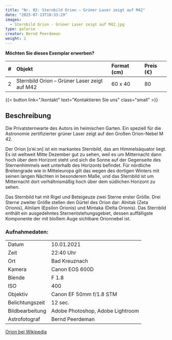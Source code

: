 ```yaml
---
title: "Nr. 02: Sternbild Orion – Grüner Laser zeigt auf M42"
date: "2025-07-13T10:33:29"
images:
  - Sternbild Orion - Grüner Laser zeigt auf M42.jpg
type: galerie
creator: Bernd Peerdeman
weight: 2
---
```


**Möchten Sie dieses Exemplar erwerben?**

| #   | Objekt                                       | Format (cm) | Preis (€) |
| :-- | :------------------------------------------- | :---------- | :-------- |
| 2   | Sternbild Orion – Grüner Laser zeigt auf M42 | 60 x 40     | 80        |

{{< button link="/kontakt" text="Kontaktieren Sie uns" class="small" >}}

## Beschreibung

Die Privatsternwarte des Autors im heimischen Garten. Ein speziell für die Astronomie zertifizierter grüner Laser zeigt auf den Großen Orion-Nebel M 42.

Der Orion [oˈʀiːɔn] ist ein markantes Sternbild, das am Himmelsäquator liegt. Es ist weltweit Mitte Dezember gut zu sehen, weil es um Mitternacht dann hoch über dem Horizont steht und sich die Sonne auf der Gegenseite des Sternenhimmels weit unterhalb des Horizonts befindet. Für nördliche Breitengrade wie in Mitteleuropa gilt das wegen des dortigen Winters mit seinen langen Nächten in besonderem Maße, und das Sternbild ist um Mitternacht dort verhältnismäßig hoch über dem südlichen Horizont zu sehen.

Das Sternbild hat mit Rigel und Beteigeuze zwei Sterne erster Größe. Drei Sterne zweiter Größe stellen den Gürtel des Orion dar: Alnitak (Zeta Orionis), Alnilam (Epsilon Orionis) und Mintaka (Delta Orionis). Das Sternbild enthält ein ausgedehntes Sternentstehungsgebiet, dessen auffälligste Komponente der mit bloßem Auge sichtbare Orionnebel ist.

### Aufnahmedaten:

|                 |                                  |
| --------------- | -------------------------------- |
| Datum           | 10.01.2021                       |
| Zeit            | 22:40 Uhr                        |
| Ort             | Bad Kreuznach                    |
| Kamera          | Canon EOS 600D                   |
| Blende          | F 1.8                            |
| ISO             | 400                              |
| Objektiv        | Canon EF 50mm f/1.8 STM          |
| Belichtungszeit | 12 sec.                          |
| Bildbearbeitung | Adobe Photoshop, Adobe Lightroom |
| Astrofotograf   | Bernd Peerdeman                  |

[Orion bei Wikipedia](<https://de.wikipedia.org/wiki/Orion_(Sternbild)>)
